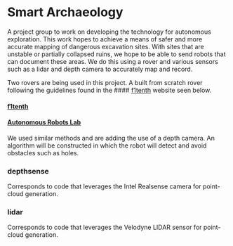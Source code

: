 # Smart Archaeology
A project group to work on developing the technology for autonomous exploration. This work hopes to achieve a means of safer and more accurate mapping of dangerous excavation sites. With sites that are unstable or partially collapsed ruins, we hope to be able to send robots that can document these areas. We do this using a rover and various sensors such as a lidar and depth camera to accurately map and record.

Two rovers are being used in this project. A built from scratch rover following the guidelines found in the #### [f1tenth](http://f1tenth.org/build.html) website seen below. 
#### [f1tenth](http://f1tenth.org/build.html)

#### [Autonomous Robots Lab](https://www.autonomousrobotslab.com/autonomous-navigation-and-exploration.html)

We used similar methods and are adding the use of a depth camera. An algorithm will be constructed in which the robot will detect and avoid obstacles such as holes.

### depthsense
Corresponds to code that leverages the Intel Realsense camera for point-cloud generation.
### lidar
Corresponds to code that leverages the Velodyne LIDAR sensor for point-cloud generation.

